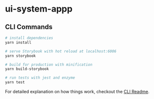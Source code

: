 # ui-system-appp

## CLI Commands

```bash
# install dependencies
yarn install

# serve Storybook with hot reload at localhost:6006
yarn storybook

# build for production with minification
yarn build-storybook

# run tests with jest and enzyme
yarn test
```

For detailed explanation on how things work, checkout the [CLI Readme](https://github.com/developit/preact-cli/blob/master/README.md).
